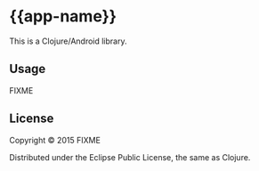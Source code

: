 # {{app-name}}

This is a Clojure/Android library.

## Usage

FIXME

## License

Copyright © 2015 FIXME

Distributed under the Eclipse Public License, the same as Clojure.
